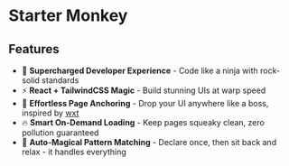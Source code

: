 # Starter Monkey

## Features

- 🚀 **Supercharged Developer Experience** - Code like a ninja with rock-solid standards
- ⚡ **React + TailwindCSS Magic** - Build stunning UIs at warp speed
- 🎯 **Effortless Page Anchoring** - Drop your UI anywhere like a boss, inspired by [wxt](https://github.com/wxt-dev/wxt/blob/ea2b8df906384f3c000ae2ab6ad462e33b79c0f2/packages/wxt/src/utils/content-script-ui/shadow-root.ts)
- 🔥 **Smart On-Demand Loading** - Keep pages squeaky clean, zero pollution guaranteed
- 🎪 **Auto-Magical Pattern Matching** - Declare once, then sit back and relax - it handles everything
